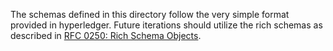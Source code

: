 The schemas defined in this directory follow the very simple format provided in
hyperledger. Future iterations should utilize the rich schemas as described in
[RFC 0250: Rich Schema Objects](https://github.com/hyperledger/aries-rfcs/tree/master/concepts/0250-rich-schemas).

